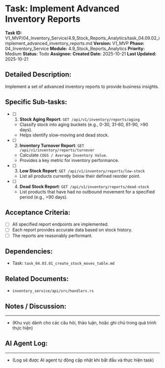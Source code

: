 # Task: Implement Advanced Inventory Reports

**Task ID:** V1_MVP/04_Inventory_Service/4.9_Stock_Reports_Analytics/task_04.09.02_implement_advanced_inventory_reports.md
**Version:** V1_MVP
**Phase:** 04_Inventory_Service
**Module:** 4.9_Stock_Reports_Analytics
**Priority:** Medium
**Status:** Todo
**Assignee:** 
**Created Date:** 2025-10-21
**Last Updated:** 2025-10-21

## Detailed Description:
Implement a set of advanced inventory reports to provide business insights.

## Specific Sub-tasks:
- [ ] 1. **Stock Aging Report**: `GET /api/v1/inventory/reports/aging`
    - Classify stock into aging buckets (e.g., 0-30, 31-60, 61-90, >90 days).
    - Helps identify slow-moving and dead stock.
- [ ] 2. **Inventory Turnover Report**: `GET /api/v1/inventory/reports/turnover`
    - Calculate `COGS / Average Inventory Value`.
    - Provides a key metric for inventory performance.
- [ ] 3. **Low Stock Report**: `GET /api/v1/inventory/reports/low-stock`
    - List all products currently below their defined reorder point.
- [ ] 4. **Dead Stock Report**: `GET /api/v1/inventory/reports/dead-stock`
    - List products that have had no outbound movement for a specified period (e.g., >90 days).

## Acceptance Criteria:
- [ ] All specified report endpoints are implemented.
- [ ] Each report provides accurate data based on stock history.
- [ ] The reports are reasonably performant.

## Dependencies:
*   Task: `task_04.03.01_create_stock_moves_table.md`

## Related Documents:
*   `inventory_service/api/src/handlers.rs`

## Notes / Discussion:
---
*   (Khu vực dành cho các câu hỏi, thảo luận, hoặc ghi chú trong quá trình thực hiện)

## AI Agent Log:
---
*   (Log sẽ được AI agent tự động cập nhật khi bắt đầu và thực hiện task)

